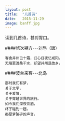 ```yaml
---
layout: post
title:  "几首诗"
date:   2015-11-29
image: banff.jpg
---
```

读到几首诗，甚对胃口。

####旅次朔方---刘皂（唐）
```
客舍并州已十霜，归心日夜忆咸阳。
无端更渡桑干水，却望并州是故乡。
```
####波兰来客---北岛
```
那时我们有梦，
关于文学，
关于爱情，
关于穿越世界的旅行。
如今我们深夜饮酒，
杯子碰到一起，
都是梦破碎的声音。
```
